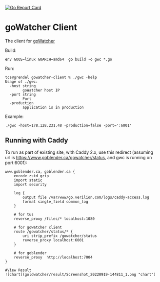 [![Go Report Card](https://goreportcard.com/badge/github.com/tsawler/gowatcher-client?style=flat-square)](https://goreportcard.com/report/github.com/tsawler/gowatcher-client) 


# goWatcher Client

The client for [goWatcher](https://github.com/tsawler/gowatcher)

Build:

~~~
env GOOS=linux GOARCH=amd64  go build -o gwc *.go
~~~

Run:

~~~
tcs@grendel gowatcher-client % ./gwc -help
Usage of ./gwc:
  -host string
        goWatcher host IP
  -port string
        Port
  -production
        application is in production
~~~

Example:

~~~
./gwc -host=178.128.231.48 -production=false -port=':6001'
~~~

## Running with Caddy

To run as part of existing site, with Caddy 2.x, use this redirect (assuming url is https://www.goblender.ca/gowatcher/status,
and gwc is running on port 6001):

~~~
www.goblender.ca, goblender.ca {
	encode zstd gzip
	import static
	import security

	log {
		output file /var/www/go.verilion.com/logs/caddy-access.log
		format single_field common_log
	}

	# for tus
	reverse_proxy /files/* localhost:1080

	# for gowatcher client
	route /gowatcher/status/* {
		uri strip_prefix /gowatcher/status
		reverse_proxy localhost:6001
	}

	# for goblender
	reverse_proxy  http://localhost:7004
}

#View Result
![chart](goldwatcher/result/Screenshot_20220919-144811_1.png "chart")

~~~
